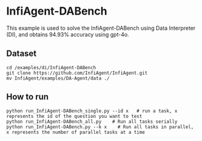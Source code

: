 # InfiAgent-DABench
This example is used to solve the InfiAgent-DABench using Data Interpreter (DI), and obtains 94.93% accuracy using gpt-4o.

## Dataset
```
cd /examples/di/InfiAgent-DABench
git clone https://github.com/InfiAgent/InfiAgent.git
mv InfiAgent/examples/DA-Agent/data ./
```
## How to run
```
python run_InfiAgent-DABench_single.py --id x   # run a task, x represents the id of the question you want to test
python run_InfiAgent-DABench_all.py    # Run all tasks serially
python run_InfiAgent-DABench.py --k x    # Run all tasks in parallel, x represents the number of parallel tasks at a time
```